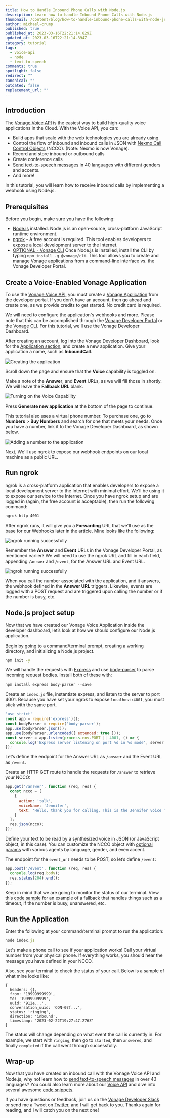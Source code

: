 ```yaml
---
title: How to Handle Inbound Phone Calls with Node.js
description: Learn how to handle Inbound Phone Calls with Node.js
thumbnail: /content/blog/how-to-handle-inbound-phone-calls-with-node-js/inbound_text-to-speech_node-js.png
author: michael-crump
published: true
published_at: 2023-03-16T22:21:14.829Z
updated_at: 2023-03-16T22:21:14.894Z
category: tutorial
tags:
  - voice-api
  - node
  - text-to-speech
comments: true
spotlight: false
redirect: ""
canonical: ""
outdated: false
replacement_url: ""
---
```

## Introduction

The [Vonage Voice API](https://developer.vonage.com/en/voice/voice-api/overview) is the easiest way to build high-quality voice applications in the Cloud. With the Voice API, you can:

* Build apps that scale with the web technologies you are already using.
* Control the flow of inbound and inbound calls in JSON with [Nexmo Call Control Objects](https://developer.vonage.com/en/voice/voice-api/overview#ncco) (NCCO). (Note: Nexmo is now Vonage).
* Record and store inbound or outbound calls
* Create conference calls
* [Send text-to-speech messages](https://developer.vonage.com/en/blog/how-to-make-an-outbound-text-to-speech-phone-call-with-node-js) in 40 languages with different genders and accents.
* And more! 

In this tutorial, you will learn how to receive inbound calls by implementing a webhook using Node.js.

## Prerequisites

Before you begin, make sure you have the following:

* [Node.js](https://nodejs.org/en/download/) installed. Node.js is an open-source, cross-platform JavaScript runtime environment. 
* [ngrok](https://ngrok.com/) - A free account is required. This tool enables developers to expose a local development server to the Internet. 
* [OPTIONAL - Vonage CLI](https://www.npmjs.com/package/@vonage/cli) Once Node.js is installed, install the CLI by typing `npm install -g @vonage/cli`. This tool allows you to create and manage Vonage applications from a command-line interface vs. the Vonage Developer Portal.

## Create a Voice-Enabled Vonage Application

To use the [Vonage Voice API](https://developer.vonage.com/voice/voice-api/overview), you must create a [Vonage Application](https://developer.vonage.com/application/overview) from the developer portal. If you don't have an account, then go ahead and create one, as we provide credits to get started. No credit card is required. 

We will need to configure the application's webhooks and more. Please note that this can be accomplished through the [Vonage Developer Portal](https://developer.vonage.com/) or the [Vonage CLI](https://developer.vonage.com/application/vonage-cli). For this tutorial, we'll use the Vonage Developer Dashboard. 

After creating an account, log into the Vonage Developer Dashboard, look for the [Application section](https://dashboard.nexmo.com/applications), and create a new application. Give your application a name, such as **InboundCall**.

![Creating the application](/content/blog/how-to-handle-inbound-phone-calls-with-node-js/inboundcall.png "InboundCall.png")

Scroll down the page and ensure that the **Voice** capability is toggled on. 

Make a note of the **Answer**, and **Event** URLs, as we will fill those in shortly. We will leave the **Fallback URL** blank. 

![Turning on the Voice Capability](/content/blog/how-to-handle-inbound-phone-calls-with-node-js/voicecapability.png "VoiceCapability.png")

Press **Generate new application** at the bottom of the page to continue. 

This tutorial also uses a virtual phone number. To purchase one, go to **Numbers** > **Buy Numbers** and search for one that meets your needs. Once you have a number, link it to the Vonage Developer Dashboard, as shown below.

![Adding a number to the application](/content/blog/how-to-handle-inbound-phone-calls-with-node-js/linkednumber.png "LinkedNumber.png")

Next, We'll use ngrok to expose our webhook endpoints on our local machine as a public URL.

## Run ngrok

ngrok is a cross-platform application that enables developers to expose a local development server to the Internet with minimal effort. We'll be using it to expose our service to the Internet. Once you have ngrok setup and are logged in (again, the free account is acceptable), then run the following command:

```
ngrok http 4001
```

After ngrok runs, it will give you a **Forwarding** URL that we'll use as the base for our Webhooks later in the article. Mine looks like the following:

![ngrok running successfully](/content/blog/how-to-handle-inbound-phone-calls-with-node-js/ngrok.png "ngrok.png")

Remember the **Answer** and **Event** URLs in the Vonage Developer Portal, as mentioned earlier? We will need to use the ngrok URL and fill in each field, appending `/answer` and `/event`, for the Answer URL and Event URL.

![ngrok running successfully](/content/blog/how-to-handle-inbound-phone-calls-with-node-js/webhooksection.png "webhooksection.png")

When you call the number associated with the application, and it answers, the webhook defined in the **Answer URL** triggers. Likewise, events are logged with a POST request and are triggered upon calling the number or if the number is busy, etc. 

## Node.js project setup

Now that we have created our Vonage Voice Application inside the developer dashboard, let’s look at how we should configure our Node.js application. 

Begin by going to a command/terminal prompt, creating a working directory, and initializing a Node.js project.

```bash
npm init -y
```

We will handle the requests with [Express](https://expressjs.com/) and use [body-parser](https://www.npmjs.com/package/body-parser) to parse incoming request bodies. Install both of these with:

```javascript
npm install express body-parser --save
```

Create an `index.js` file, instantiate express, and listen to the server to port 4001. Because you have set your ngrok to expose `localhost:4001`, you must stick with the same port.

```javascript
'use strict'
const app = require('express')();
const bodyParser = require('body-parser');
app.use(bodyParser.json());
app.use(bodyParser.urlencoded({ extended: true }));
const server = app.listen(process.env.PORT || 4001, () => {
  console.log('Express server listening on port %d in %s mode', server.address().port, app.settings.env);
});
```

Let’s define the endpoint for the Answer URL as `/answer` and the Event URL as `/event`.

Create an HTTP GET route to handle the requests for `/answer` to retrieve your NCCO:

```javascript
app.get('/answer', function (req, res) {
  const ncco = [
    {
      action: 'talk',
      voiceName: 'Jennifer',
      text: 'Hello, thank you for calling. This is the Jennifer voice from Vonage.'
    }
  ];
  res.json(ncco);
});
```

Define your text to be read by a synthesized voice in JSON (or JavaScript object, in this case). You can customize the NCCO object with [optional params](https://docs.nexmo.com/voice/voice-api/ncco-reference) with various agents by language, gender, and even accent.

The endpoint for the `event_url` needs to be POST, so let’s define `/event`:

```javascript
app.post('/event', function (req, res) {
  console.log(req.body);
  res.status(204).end();
});
```

Keep in mind that we are going to monitor the status of our terminal. View this [code sample](https://github.com/Vonage/vonage-node-code-snippets/blob/master/voice/receive-call-webhook-failover.js) for an example of a fallback that handles things such as a timeout, if the number is busy, unanswered, etc. 

## Run the Application

Enter the following at your command/terminal prompt to run the application:

```javascript
node index.js
```

Let's make a phone call to see if your application works! Call your virtual number from your physical phone. If everything works, you should hear the message you have defined in your NCCO.

Also, see your terminal to check the status of your call. Below is a sample of what mine looks like: 

```text
{
  headers: {},
  from: '19999999999',
  to: '19999999999',
  uuid: '912e...',
  conversation_uuid: 'CON-07f...',
  status: 'ringing',
  direction: 'inbound',
  timestamp: '2023-02-22T19:27:47.276Z'
}
```

The status will change depending on what event the call is currently in. For example, we start with `ringing`, then go to `started`, then `answered`, and finally `completed` if the call went through successfully.

## Wrap-up

Now that you have created an inbound call with the Vonage Voice API and Node.js, why not learn how to [send text-to-speech messages](https://developer.vonage.com/en/blog/how-to-make-an-outbound-text-to-speech-phone-call-with-node-js) in over 40 languages? You could also learn more about our [Voice API](https://developer.vonage.com/en/voice/voice-api/overview) and dive into several awesome [code snippets](https://developer.vonage.com/en/voice/voice-api/overview#code-snippets). 

If you have questions or feedback, join us on the [Vonage Developer Slack](https://developer.vonage.com/community/slack) or send me a Tweet on [Twitter](https://twitter.com/mbcrump), and I will get back to you. Thanks again for reading, and I will catch you on the next one!